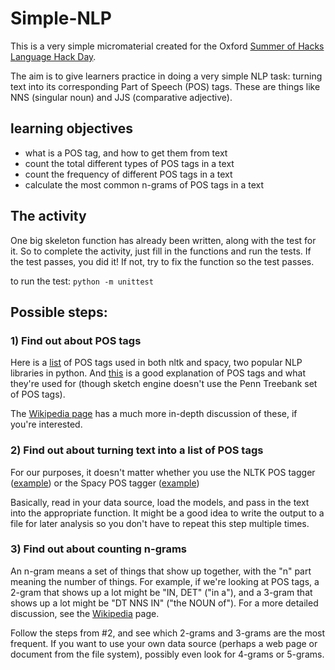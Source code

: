 # Simple-NLP

This is a very simple micromaterial created for the Oxford [Summer of Hacks](https://summerofhacks.io) [Language Hack Day](https://summerofhacks.io/#2019:3-language-hackday).

The aim is to give learners practice in doing a very simple NLP task: turning
text into its corresponding Part of Speech (POS) tags. These are things like
NNS (singular noun) and JJS (comparative adjective).

## learning objectives

- what is a POS tag, and how to get them from text
- count the total different types of POS tags in a text
- count the frequency of different POS tags in a text
- calculate the most common n-grams of POS tags in a text

## The activity

One big skeleton function has already been written, along with the test for it.
So to complete the activity, just fill in the functions and run the tests.
If the test passes, you did it! If not, try to fix the function so the test passes.

to run the test:
`python -m unittest`

## Possible steps:

### 1) Find out about POS tags

Here is a [list](https://www.ling.upenn.edu/courses/Fall_2003/ling001/penn_treebank_pos.html) of POS tags used in both nltk and spacy,
two popular NLP libraries in python. And [this](https://www.sketchengine.eu/pos-tags/) is a good explanation of POS tags and
what they're used for (though sketch engine doesn't use the Penn Treebank set of POS tags).

The [Wikipedia page](https://en.wikipedia.org/wiki/Part_of_speech) has a much more in-depth discussion of these, if you're interested.

### 2) Find out about turning text into a list of POS tags

For our purposes, it doesn't matter whether you use the NLTK POS tagger ([example](https://medium.com/@gianpaul.r/tokenization-and-parts-of-speech-pos-tagging-in-pythons-nltk-library-2d30f70af13b)) or the Spacy POS tagger ([example](https://spacy.io/usage/linguistic-features))

Basically, read in your data source, load the models, and pass in the text into the appropriate function. It might be a good
idea to write the output to a file for later analysis so you don't have to repeat this step multiple times.

### 3) Find out about counting n-grams

An n-gram means a set of things that show up together, with the "n" part meaning the number of things. For example, if we're
looking at POS tags, a 2-gram that shows up a lot might be "IN, DET" ("in a"), and a 3-gram that shows up a lot might be
"DT NNS IN" ("the NOUN of"). For a more detailed discussion, see the [Wikipedia](https://en.wikipedia.org/wiki/N-gram) page.

Follow the steps from #2, and see which 2-grams and 3-grams are the most frequent. If you want to use your own data source
(perhaps a web page or document from the file system), possibly even look for 4-grams or 5-grams.
